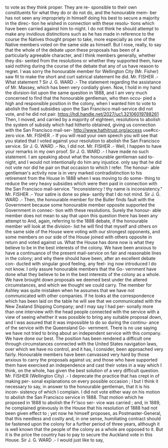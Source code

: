 to vote as they think proper. They are re- sponsible to their own constituents for what they do or do not do, and the honourable mem- ber has not seen any impropriety in himself doing his best to secure a majority in the direc- tion he wished in connection with these resolu- tions which have been carried against him to-night. I do not think he should attempt to make any invidious distinctions such as he has made in reference to the course the Natives thought proper to take, more especially as one of the Native members voted on the same side as himself. But I rose, really, to say that the whole of the debate upon these proposals has been of a particularly agreeable character, and I think members generally, whether they dis- sented from the resolutions or whether they supported them, have said nothing during the course of the debate that any of us have reason to regret. I was sorry the honourable member for Wellington City (Mr. Fisher) saw fit to make the short and curt satirical statement he did. Mr. FISHER .- What statement ? Sir J. G. WARD .- The statement regarding the assistance of Mr. Massey, which has been very cordially given. Now, I hold in my hand the division-list upon the same question in 1888, and I am very much concerned to find that the honourable gentleman, who then occu- pied a high and responsible position in the colony, when I wanted him to vote to abolish the fixed subsidies upon the San Francisco mail-service did not vote, and he did not pair. https://hdl.handle.net/2027/uc1.32106019788261 Then, I moved, and carried by a majority of eighteen, resolutions to abolish the system of subsidy which had hitherto obtained, giving us connection with the San Francisco mail-ser- http://www.hathitrust.org/access use#cc-zero vice. Mr. FISHER .- If you will read your own speech you will see that you stated that I voted against your resolution to abolish the San Francisco service. Sir J. G. WARD .- No, I did not. Mr. FISHER .- Well, I happen to have your remarks in my own proof. Sir J. G. WARD .- I have made no such statement. I am speaking about what the honourable gentleman said to-night, and I would not intentionally do him any injustice. only say that he did not vote nor did he pair on that occasion to which I refer. The honour- able gentleman's activity now is in very marked contradistinction to his retirement from the House in 1888 when I was moving to do some- thing to reduce the very heavy subsidies which were then paid in connection with the San Francisco mail-service. "Inconsistency ! thy name is inconsistency." Mr. FISHER .- Your satire is done so plea- santly that I do not mind. Sir J. G. WARD .- Then, the honourable member for the Buller finds fault with the Government because some honourable member opposite supported the Government in connec- tion with these resolutions. Surely the honour- able member does not mean to say that upon this question there has been any attempt to And, again, referring to the 1888 debate, if the honourable member will look at the division- list he will find that myself and others on the same side of the House were voting with our strongest opponents, and some members on our side of the House joined with others opposite in return and voted against us. What the House has done now is what they believe to be in the best interests of the colony. We have been anxious to have a continuance of the present mail-service on fair and reasonable lines in the colony; and why there should have been, after an excellent debate con- ducted with singular good feeling, any feel- ing now introduced I do not know. I only assure honourable members that the Go- vernment have done what they believe to be in the best interests of the colony as a whole. We have brought down proposals we deemed best under the altered circumstances, and which we thought we could carry. The member for Ashley was quite mistaken when he assumes that we have not communicated with other companies. If he looks at the correspondence which has been laid on the table he will see that we communicated with the New Zealand Shipping Company; and I may say I had per- sonally more than one interview with the head people connected with the service with a view of seeing whether it was possible to bring any suitable proposal down, and I was assured that it was impossible to do so during the continu- ance of the service with the Queensland Go- vernment. There is no use saying we have not tried to bring about an independent service with this company. We have done our best. The position has been rendered a difficult one through circumstances connected with the United States navigation laws, over which we have no control, and it has, I consider, been approached very fairly. Honourable members have been canvassed very hard by those anxious to carry the proposals against us; and those who have supported them have exercised an independence and cast their votes in a way which I think, on the whole, has given the best solution of a very difficult question. Mr. FISHER (Wellington City) .- I deprecate the practice that has crept in of making per- sonal explanations on every possible occasion ; I but I think it necessary to say, in answer to the honourable gentleman, that it is his incon- sistency of which I complain. I did not vote either way on his motion to abolish the San Francisco service in 1888. That motion which he proposed in 1888 to abolish the Fr'isco ser- vice was carried ; and, in 1889, he complained grievously in the House that his resolution of 1888 had not been given effect to ; yet now he himself proposes, as Postmaster-General, that this needless and costly and, in one sense, humiliating contract should be fastened upon the colony for a further period of three years, although it is well known that the people of the colony as a whole are opposed to it. But it is the price the country has to pay to secure the Auckland vote in this House. Sir J. G. WARD .- I would just like to say, 